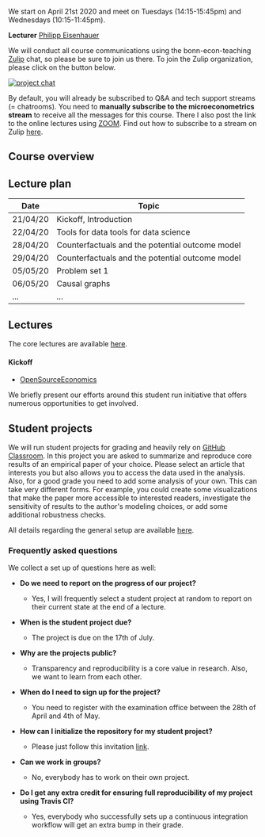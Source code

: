 We start on April 21st 2020 and meet on Tuesdays (14:15-15:45pm) and Wednesdays (10:15-11:45pm).

**Lecturer** [Philipp Eisenhauer](https://peisenha.github.io)

We will conduct all course communications using the bonn-econ-teaching [Zulip](https://zulip.com/) chat, so please be sure to join us there. To join the Zulip organization, please click on the button below.

[![project chat](https://img.shields.io/badge/zulip-join_chat-brightgreen.svg)](https://bonn-econ-teaching.zulipchat.com)

By default, you will already be subscribed to Q&A and tech support streams (= chatrooms). You need to **manually subscribe to the microeconometrics stream** to receive all the messages for this course. There I also post the link to the online lectures using [ZOOM](https://zoom.us/). Find out how to subscribe to a stream on Zulip [here](https://zulipchat.com/help/browse-and-subscribe-to-streams).

## Course overview

## Lecture plan

| Date      | Topic                                                     |
| ----------| --------------------------------------------------------- |
| 21/04/20  | Kickoff, Introduction                                     |
| 22/04/20  | Tools for data tools for data science                     |
| 28/04/20  | Counterfactuals and the potential outcome model           |
| 29/04/20  | Counterfactuals and the potential outcome model           |
| 05/05/20  | Problem set 1                                             |
| 06/05/20  | Causal graphs                                             |
| ...       | ...                                                       |

## Lectures

The core lectures are available [here](https://github.com/HumanCapitalAnalysis/microeconometrics/blob/master/README.md).

#### Kickoff

* [OpenSourceEconomics](https://opensourceeconomics.github.io/)

We briefly present our efforts around this student run initiative that offers numerous opportunities to get involved.

## Student projects

We will run student projects for grading and heavily rely on [GitHub Classroom](https://classroom.github.com). In this project you are asked to summarize and reproduce core results of an empirical paper of your choice. Please select an article that interests you but also allows you to access the data used in the analysis. Also, for a good grade you need to add some analysis of your own. This can take very different forms. For example, you could create some visualizations that make the paper more accessible to interested readers, investigate the sensitivity of results to the author's modeling choices, or add some additional robustness checks.

All details regarding the general setup are available [here](https://github.com/HumanCapitalAnalysis/student-project-template).

### Frequently asked questions

We collect a set up of questions here as well:

* **Do we need to report on the progress of our project?**

  * Yes, I will frequently select a student project at random to report on their current state at the end of a lecture.


* **When is the student project due?**

  * The project is due on the 17th of July.


* **Why are the projects public?**

  * Transparency and reproducibility is a core value in research. Also, we want to learn from each other.


* **When do I need to sign up for the project?**

  * You need to register with the examination office between the 28th of April and 4th of May.


* **How can I initialize the repository for my student project?**

  * Please just follow this invitation [link](https://classroom.github.com/a/AIR1HxcC).


* **Can we work in groups?**

  * No, everybody has to work on their own project.


* **Do I get any extra credit for ensuring full reproducibility of my project using Travis CI?**

  * Yes, everybody who successfully sets up a continuous integration workflow will get an extra bump in their grade.
